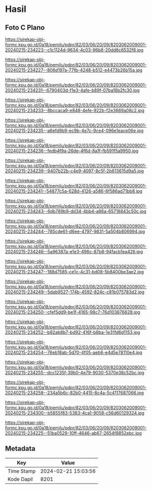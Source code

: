 # Hasil

## Foto C Plano

https://sirekap-obj-formc.kpu.go.id/0a18/pemilu/pdpr/82/03/06/20/09/8203062009001-20240215-234223--c1c1124d-9634-4c03-96b8-20dd6c6532f8.jpg

https://sirekap-obj-formc.kpu.go.id/0a18/pemilu/pdpr/82/03/06/20/09/8203062009001-20240215-234227--806d197a-77fb-4248-b512-e4473b26b15a.jpg

https://sirekap-obj-formc.kpu.go.id/0a18/pemilu/pdpr/82/03/06/20/09/8203062009001-20240215-234231--6790403d-f1e3-4afe-b89f-07ba16b2fc30.jpg

https://sirekap-obj-formc.kpu.go.id/0a18/pemilu/pdpr/82/03/06/20/09/8203062009001-20240215-234233--8bccaca9-e848-4efe-922b-f2e3669a08c2.jpg

https://sirekap-obj-formc.kpu.go.id/0a18/pemilu/pdpr/82/03/06/20/09/8203062009001-20240215-234235--a6efd9b9-ec9b-4e7c-9ce4-096e1eace06e.jpg

https://sirekap-obj-formc.kpu.go.id/0a18/pemilu/pdpr/82/03/06/20/09/8203062009001-20240215-234236--fedb4f9a-26de-4f6d-8a1f-fb591f5a9950.jpg

https://sirekap-obj-formc.kpu.go.id/0a18/pemilu/pdpr/82/03/06/20/09/8203062009001-20240215-234239--9407b22b-c4e9-4097-8c5f-2b613615d9a5.jpg

https://sirekap-obj-formc.kpu.go.id/0a18/pemilu/pdpr/82/03/06/20/09/8203062009001-20240215-234241--54877c5a-628d-4126-a586-6f586ad71bb8.jpg

https://sirekap-obj-formc.kpu.go.id/0a18/pemilu/pdpr/82/03/06/20/09/8203062009001-20240215-234243--6db789b9-dd34-4bb4-a86a-65718843c50c.jpg

https://sirekap-obj-formc.kpu.go.id/0a18/pemilu/pdpr/82/03/06/20/09/8203062009001-20240215-234244--785cde61-d6ee-4797-9831-5a504b806994.jpg

https://sirekap-obj-formc.kpu.go.id/0a18/pemilu/pdpr/82/03/06/20/09/8203062009001-20240215-234246--5a96387a-e1e3-496c-87b8-94facb1ea426.jpg

https://sirekap-obj-formc.kpu.go.id/0a18/pemilu/pdpr/82/03/06/20/09/8203062009001-20240215-234247--188d7585-ce1c-4c31-bd08-5b8400be3ae2.jpg

https://sirekap-obj-formc.kpu.go.id/0a18/pemilu/pdpr/82/03/06/20/09/8203062009001-20240215-234249--5dab9527-174b-4592-824c-c81b075783d2.jpg

https://sirekap-obj-formc.kpu.go.id/0a18/pemilu/pdpr/82/03/06/20/09/8203062009001-20240215-234250--cfef5dd9-be1f-4165-98c7-76d103676628.jpg

https://sirekap-obj-formc.kpu.go.id/0a18/pemilu/pdpr/82/03/06/20/09/8203062009001-20240215-234252--b82ab8b7-bd92-416f-b8ba-1e31fd6d1153.jpg

https://sirekap-obj-formc.kpu.go.id/0a18/pemilu/pdpr/82/03/06/20/09/8203062009001-20240215-234254--76eb18ab-5d70-4f05-aeb6-e4d5e78110e4.jpg

https://sirekap-obj-formc.kpu.go.id/0a18/pemilu/pdpr/82/03/06/20/09/8203062009001-20240215-234255--dcc1235f-39b0-4e79-9030-5370e38c52bc.jpg

https://sirekap-obj-formc.kpu.go.id/0a18/pemilu/pdpr/82/03/06/20/09/8203062009001-20240215-234258--234a5b6c-82b0-4415-8c4a-5c4117687066.jpg

https://sirekap-obj-formc.kpu.go.id/0a18/pemilu/pdpr/82/03/06/20/09/8203062009001-20240215-234300--b5855f83-5383-4ca1-9058-c56d60129324.jpg

https://sirekap-obj-formc.kpu.go.id/0a18/pemilu/pdpr/82/03/06/20/09/8203062009001-20240215-234225--51ba0529-10ff-4646-ab67-2654f8852ebc.jpg


## Metadata

| Key        | Value               |
| ---------- | ------------------- |
| Time Stamp | 2024-02-21 15:03:56 |
| Kode Dapil | 8201                |



